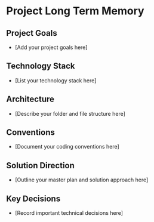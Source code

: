 # Project Long Term Memory

## Project Goals

- [Add your project goals here]

## Technology Stack

- [List your technology stack here]

## Architecture

- [Describe your folder and file structure here]

## Conventions

- [Document your coding conventions here]

## Solution Direction

- [Outline your master plan and solution approach here]

## Key Decisions

- [Record important technical decisions here]

